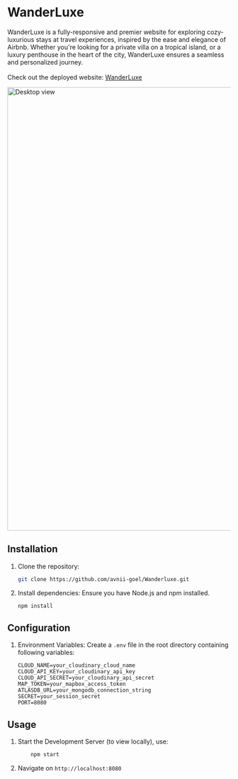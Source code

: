 # WanderLuxe
WanderLuxe is a fully-responsive and premier website for exploring cozy-luxurious stays at travel experiences, inspired by the ease and elegance of Airbnb.
Whether you're looking for a private villa on a tropical island, or a luxury penthouse in the heart of the city, WanderLuxe ensures a seamless and personalized journey.
<br><br>
Check out the deployed website: [WanderLuxe](https://wanderluxe-nxhh.onrender.com/listings)

<img height= "" width="1000" alt="Desktop view" src="https://github.com/user-attachments/assets/1b25848c-78ea-488f-a60b-7b26f3292d44" />

## Installation
1. Clone the repository:
    ```sh
    git clone https://github.com/avnii-goel/Wanderluxe.git
    ```

2. Install dependencies: Ensure you have Node.js and npm installed.
    ```sh
    npm install
    ```

## Configuration
1. Environment Variables:
   Create a `.env` file in the root directory containing following variables:

    ```env
    CLOUD_NAME=your_cloudinary_cloud_name
    CLOUD_API_KEY=your_cloudinary_api_key
    CLOUD_API_SECRET=your_cloudinary_api_secret
    MAP_TOKEN=your_mapbox_access_token
    ATLASDB_URL=your_mongodb_connection_string
    SECRET=your_session_secret
    PORT=8080
    ```

## Usage
1. Start the Development Server (to view locally), use:
    ```sh
        npm start
    ```
2. Navigate on `http://localhost:8080` 